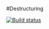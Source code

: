 #Destructuring

[![Build status](https://ci.appveyor.com/api/projects/status/6fwiv2wjs8755xxt?svg=true)](https://ci.appveyor.com/project/Mle4nbly/destructuring)